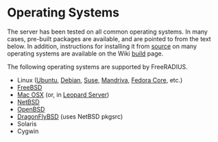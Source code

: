 Operating Systems
=================

The server has been tested on all common operating systems. In many
cases, pre-built packages are available, and are pointed to from the
text below. In addition, instructions for installing it from
[source](http://freeradius.org/download.html) on many operating systems are available on the
Wiki [build](http://wiki.freeradius.org/Build) page.

The following operating systems are supported by FreeRADIUS.

-   Linux ([Ubuntu](http://packages.ubuntu.com/hardy/source/freeradius),
    [Debian](http://packages.debian.org/freeradius),
    [Suse](http://download.opensuse.org/repositories/network:/aaa/),
    [Mandriva](http://download.opensuse.org/repositories/network:/aaa/),
    [Fedora
    Core](http://download.opensuse.org/repositories/network:/aaa/), etc.)
-   [FreeBSD](http://portsmon.freebsd.org/portoverview.py?category=net&portname=freeradius)
-   [Mac OSX](http://freeradius.darwinports.com/) (or, in [Leopard
    Server](http://www.apple.com/opensource/))
-   [NetBSD](http://pkgsrc.se/net/freeradius)
-   [OpenBSD](http://ports.openbsd.nu/net/freeradius)
-   [DragonFlyBSD](http://pkgsrc.se/net/freeradius) (uses NetBSD pkgsrc)
-   Solaris
-   Cygwin
